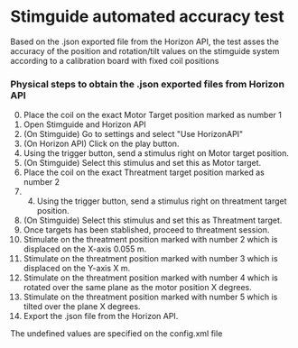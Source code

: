 # Stimguide automated accuracy test
Based on the .json exported file from the Horizon API, the test asses the accuracy of the position and rotation/tilt values on the stimguide system according to a calibration board with fixed coil positions


### Physical steps to obtain the .json exported files from Horizon API
0. Place the coil on the exact Motor Target position marked as number 1
1. Open Stimguide and Horizon API
2. (On Stimguide) Go to settings and select "Use HorizonAPI"
3. (On Horizon API) Click on the play button.
4. Using the trigger button, send a stimulus right on Motor target position. 
5. (On Stimguide) Select this stimulus and set this as Motor target.
6. Place the coil on the exact Threatment target position marked as number 2
7. 4. Using the trigger button, send a stimulus right on threatment target position. 
8. (On Stimguide) Select this stimulus and set this as Threatment target.
9. Once targets has been stablished, proceed to threatment session.
10. Stimulate on the threatment position marked with number 2 which is displaced on the X-axis 0.055 m.
11. Stimulate on the threatment position marked with number 3 which is displaced on the Y-axis X m.
12. Stimulate on the threatment position marked with number 4 which is rotated over the same plane as the motor position X degrees.
13. Stimulate on the threatment position marked with number 5 which is tilted over the plane X degrees.
14. Export the .json file from the Horizon API.

The undefined values are specified on the config.xml file







